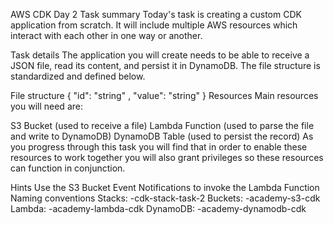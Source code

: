 AWS CDK Day 2
Task summary
Today's task is creating a custom CDK application from scratch. It will include multiple AWS resources which interact with each other in one way or another.

Task details
The application you will create needs to be able to receive a JSON file, read its content, and persist it in DynamoDB. The file structure is standardized and defined below.

File structure
{
    "id": "string" ,
    "value": "string"
}
Resources
Main resources you will need are:

S3 Bucket (used to receive a file)
Lambda Function (used to parse the file and write to DynamoDB)
DynamoDB Table (used to persist the record)
As you progress through this task you will find that in order to enable these resources to work together you will also grant privileges so these resources can function in conjunction.

Hints
Use the S3 Bucket Event Notifications to invoke the Lambda Function
Naming conventions
Stacks: <user>-cdk-stack-task-2
Buckets: <user>-academy-s3-cdk
Lambda: <user>-academy-lambda-cdk
DynamoDB: <user>-academy-dynamodb-cdk